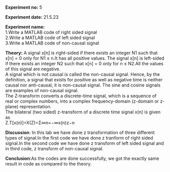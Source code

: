 **Experiment no:** 5 <br>

**Experiment date:** 21.5.23 <br>

**Experiment name:** <br>
1.Write a MATLAB code of right sided signal<br>
2.Write a MATLAB code of left sided signal<br>
3.Write a MATLAB code of non-causal signal<br>

**Theory:** A signal x[n] is right-sided if there exists an integer N1 such that x[n] = 0 only for N1 ≤ n.It has all positive values. The signal x[n] is left-sided if there exists an integer N2 such that x[n] = 0 only for n ≤ N2.All the values of this signal are negative.<br>
A signal which is not causal is called the non-causal signal. Hence, by the definition, a signal that exists for positive as well as negative time is neither causal nor anti-causal, it is non-causal signal. The sine and cosine signals are examples of non-causal signal.<br>
The Z-transform converts a discrete-time signal, which is a sequence of real or complex numbers, into a complex frequency-domain (z-domain or z-plane) representation.<br>
The bilateral (two sided) z-transform of a discrete time signal x(n) is given as<Br>
Z.T[x(n)]=X(Z)=Σ∞n=−∞x(n)z−n<br>
  
**Discussion**: In this lab we have done z transformation of three different types of signal.In the first code we have done z tranform of right sided signal.In the second code we have done z transform of left sided signal and in third code, z transform of non-causal signal.<br>
  
**Conclusion**:As the codes are done successfully, we got the exactly same result in code as compared to the theory.

